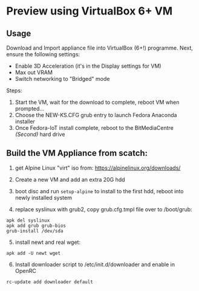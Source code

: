# Preview using VirtualBox 6+ VM

## Usage

Download and Import appliance file into VirtualBox (6+!) programme.
Next, ensure the following settings:
* Enable 3D Acceleration (it's in the Display settings for VM)
* Max out VRAM
* Switch networking to "Bridged" mode

Steps:
1. Start the VM, wait for the download to complete, reboot VM when prompted...
2. Choose the NEW-KS.CFG grub entry to launch Fedora Anaconda installer
3. Once Fedora-IoT install complete, reboot to the BitMediaCentre *(Second)* hard drive

## Build the VM Appliance from scatch:

1. get Alpine Linux "virt" iso from: https://alpinelinux.org/downloads/

2. Create a new VM and add an extra 20G hdd

3. boot disc and run `setup-alpine` to install to the first hdd, reboot into newly installed system

4. replace syslinux with grub2, copy grub.cfg.tmpl file over to /boot/grub:
```
apk del syslinux
apk add grub grub-bios
grub-install /dev/sda
```

5. install newt and real wget:
```
apk add -U newt wget
```

6. Install downloader script to /etc/init.d/downloader and enable in OpenRC
```
rc-update add downloader default
```


